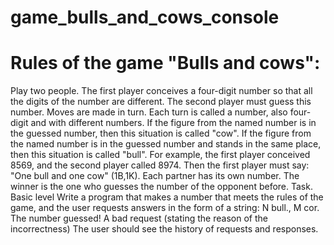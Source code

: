 # game_bulls_and_cows_console


# Rules of the game "Bulls and cows":
Play two people. The first player conceives a four-digit number so that all the digits of the number are different. The second player must guess this number.
Moves are made in turn. Each turn is called a number, also four-digit and with different numbers. If the figure from the named number is in the guessed number, then this situation is called "cow". If the figure from the named number is in the guessed number and stands in the same place, then this situation is called "bull".
For example, the first player conceived 8569, and the second player called 8974. Then the first player must say: "One bull and one cow" (1B,1K).
Each partner has its own number. The winner is the one who guesses the number of the opponent before.
Task. Basic level
Write a program that makes a number that meets the rules of the game, and the user requests answers in the form of a string:
N bull., M cor.
The number guessed!
A bad request (stating the reason of the incorrectness)
The user should see the history of requests and responses.
